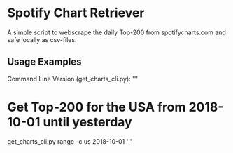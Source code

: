 # Spotify Chart Retriever

A simple script to webscrape the daily Top-200 from spotifycharts.com and
safe locally as csv-files.

## Usage Examples

Command Line Version (get_charts_cli.py):
'''
# Get Top-200 for the USA from 2018-10-01 until yesterday
get_charts_cli.py range -c us 2018-10-01
'''
